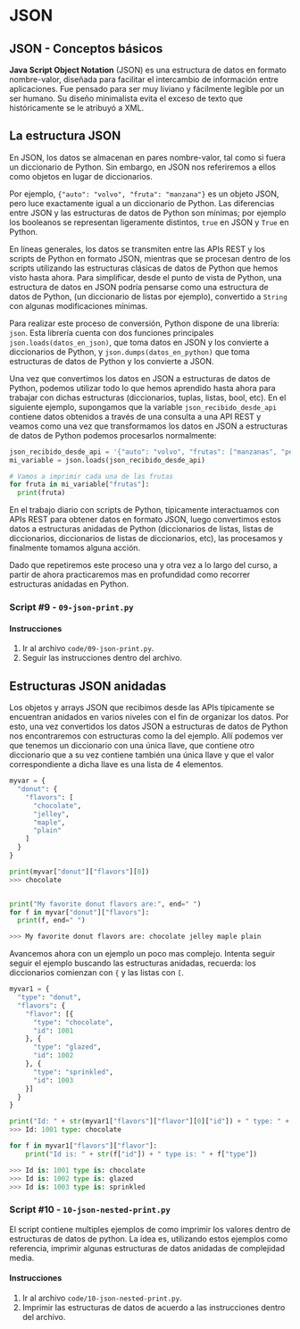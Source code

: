 # JSON

## JSON - Conceptos básicos

**Java Script Object Notation** (JSON) es una estructura de datos en formato nombre-valor, diseñada para facilitar el intercambio de información entre aplicaciones. Fue pensado para ser muy liviano y fácilmente legible por un ser humano. Su diseño minimalista evita el exceso de texto que históricamente se le atribuyó a XML.

## La estructura JSON

En JSON, los datos se almacenan en pares nombre-valor, tal como si fuera un diccionario de Python. Sin embargo, en JSON nos referiremos a ellos como objetos en lugar de diccionarios.

Por ejemplo, `{"auto": "volvo", "fruta": "manzana"}` es un objeto JSON, pero luce exactamente igual a un diccionario de Python. Las diferencias entre JSON y las estructuras de datos de Python son mínimas; por ejemplo los booleanos se representan ligeramente distintos, `true` en JSON y `True` en Python.

En líneas generales, los datos se transmiten entre las APIs REST y los scripts de Python en formato JSON, mientras que se procesan dentro de los scripts utilizando las estructuras clásicas de datos de Python que hemos visto hasta ahora.
Para simplificar, desde el punto de vista de Python, una estructura de datos en JSON podría pensarse como una estructura de datos de Python, (un diccionario de listas por ejemplo), convertido a `String` con algunas modificaciones mínimas.

Para realizar este proceso de conversión, Python dispone de una librería: `json`. Esta librería cuenta con dos funciones principales `json.loads(datos_en_json)`, que toma datos en JSON y los convierte a diccionarios de Python, y `json.dumps(datos_en_python)` que toma estructuras de datos de Python y los convierte a JSON.

Una vez que convertimos los datos en JSON a estructuras de datos de Python, podemos utilizar todo lo que hemos aprendido hasta ahora para trabajar con dichas estructuras (diccionarios, tuplas, listas, bool, etc). En el siguiente ejemplo, supongamos que la variable `json_recibido_desde_api` contiene datos obtenidos a través de una consulta a una API REST y veamos como una vez que transformamos los datos en JSON a estructuras de datos de Python podemos procesarlos normalmente:

```python
json_recibido_desde_api = '{"auto": "volvo", "frutas": ["manzanas", "peras", "naranjas"]}'
mi_variable = json.loads(json_recibido_desde_api)

# Vamos a imprimir cada una de las frutas
for fruta in mi_variable["frutas"]:
  print(fruta)
```

En el trabajo diario con scripts de Python, típicamente interactuamos con APIs REST para obtener datos en formato JSON, luego convertimos estos datos a estructuras anidadas de Python (diccionarios de listas, listas de diccionarios, diccionarios de listas de diccionarios, etc), las procesamos y finalmente tomamos alguna acción.

Dado que repetiremos este proceso una y otra vez a lo largo del curso, a partir de ahora practicaremos mas en profundidad como recorrer estructuras anidadas en Python.

### Script #9 - `09-json-print.py`

#### Instrucciones

1.  Ir al archivo `code/09-json-print.py`.
2.  Seguir las instrucciones dentro del archivo.

## Estructuras JSON anidadas

Los objetos y arrays JSON que recibimos desde las APIs típicamente se encuentran anidados en varios niveles con el fin de organizar los datos. Por esto, una vez convertidos los datos JSON a estructuras de datos de Python nos encontraremos con estructuras como la del ejemplo. Allí podemos ver que tenemos un diccionario con una única llave, que contiene otro diccionario que a su vez contiene también una única llave y que el valor correspondiente a dicha llave es una lista de 4 elementos.

```python
myvar = {
  "donut": {
    "flavors": [
      "chocolate",
      "jelley",
      "maple",
      "plain"
    ]
  }
}

print(myvar["donut"]["flavors"][0])
>>> chocolate


print("My favorite donut flavors are:", end=" ")
for f in myvar["donut"]["flavors"]:
  print(f, end=" ")

>>> My favorite donut flavors are: chocolate jelley maple plain
```

Avancemos ahora con un ejemplo un poco mas complejo.
Intenta seguir seguir el ejemplo buscando las estructuras anidadas, recuerda: los diccionarios comienzan con `{` y las listas con `[`.

```python
myvar1 = {
  "type": "donut",
  "flavors": {
    "flavor": [{
      "type": "chocolate",
      "id": 1001
    }, {
      "type": "glazed",
      "id": 1002
    }, {
      "type": "sprinkled",
      "id": 1003
    }]
  }
}

print("Id: " + str(myvar1["flavors"]["flavor"][0]["id"]) + " type: " + myvar1["flavors"]["flavor"][0]["type"])
>>> Id: 1001 type: chocolate

for f in myvar1["flavors"]["flavor"]:
    print("Id is: " + str(f["id"]) + " type is: " + f["type"])

>>> Id is: 1001 type is: chocolate
>>> Id is: 1002 type is: glazed
>>> Id is: 1003 type is: sprinkled
```

### Script #10 - `10-json-nested-print.py`

El script contiene multiples ejemplos de como imprimir los valores dentro de estructuras de datos de python. La idea es, utilizando estos ejemplos como referencia, imprimir algunas estructuras de datos anidadas de complejidad media.

#### Instrucciones

1.  Ir al archivo `code/10-json-nested-print.py`.
2.  Imprimir las estructuras de datos de acuerdo a las instrucciones dentro del archivo.
